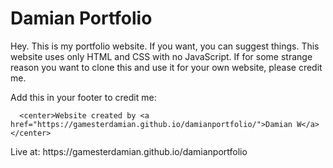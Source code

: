 # Damian Portfolio

Hey. This is my portfolio website. If you want, you can suggest things. This website uses only HTML and CSS with no JavaScript. If for some strange reason you want to clone this and use it for your own website, please credit me.

Add this in your footer to credit me:
```
  <center>Website created by <a href="https://gamesterdamian.github.io/damianportfolio/">Damian W</a></center>
```
<p>Live at: https://gamesterdamian.github.io/damianportfolio</p>
